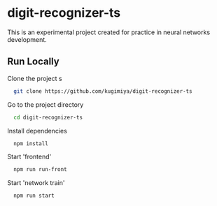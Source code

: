 # digit-recognizer-ts

This is an experimental project created for practice in neural networks development.

## Run Locally


Clone the project
s
```bash
  git clone https://github.com/kugimiya/digit-recognizer-ts
```

Go to the project directory

```bash
  cd digit-recognizer-ts
```

Install dependencies

```bash
  npm install
```

Start 'frontend'

```bash
  npm run run-front
```

Start 'network train'

```bash
  npm run start
```
